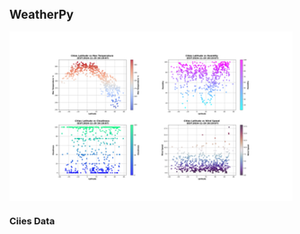 ## WeatherPy
![image](https://github.com/Saurabh-Lakhanpal/python-api-challenge/blob/main/WeatherPy/output_data/CityPlots.png)
### Ciies Data
